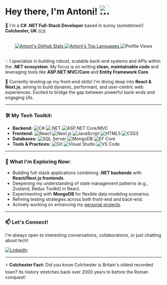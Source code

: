 # Hey there, I'm Antoni! <img src="https://media.giphy.com/media/hvRJCLFzcasrR4ia7z/giphy.gif" width="30px" alt="Waving Hand">

🚀 I'm a **C# .NET Full-Stack Developer** based in sunny (sometimes!) **Colchester, UK** 🇬🇧

 </br>
<div align="center">
  <a href="https://github.com/AntoniDev97">
    <img alt="Antoni's GitHub Stats" src="https://github-readme-stats.vercel.app/api?username=AntoniDev97&show_icons=true&theme=radical&hide_border=true&include_all_commits=true&count_private=true" />
    </a>
  <a href="https://github.com/AntoniDev97">
    <img alt="Antoni's Top Languages" src="https://github-readme-stats.vercel.app/api/top-langs/?username=AntoniDev97&theme=radical&hide_border=true&layout=compact&langs_count=6&cache_seconds=7200" />
    </a>
  <img src="https://komarev.com/ghpvc/?username=AntoniDev97&color=blueviolet&style=flat-square" alt="Profile Views" />
  </div>
  </br>

💡 I specialize in building robust, scalable back-end systems and APIs within the **.NET ecosystem**. My focus is on writing **clean, maintainable code** and leveraging tools like **ASP.NET MVC/Core** and **Entity Framework Core**.

🌱 Currently leveling up my front-end skills! I'm diving deep into **React & Next.js**, aiming to build dynamic, performant, and user-centric web experiences. Excited to bridge the gap between powerful back-ends and engaging UIs.

---

### 🛠️ My Tech Toolkit:

* **Backend:**
    <img src="https://img.shields.io/badge/-C%23-239120?style=flat-square&logo=c-sharp&logoColor=white" alt="C#"/>
    <img src="https://img.shields.io/badge/.NET-512BD4?style=flat-square&logo=dotnet&logoColor=white" alt=".NET"/>
    <img src="https://img.shields.io/badge/ASP.NET-512BD4?style=flat-square&logo=dotnet&logoColor=white" alt="ASP.NET Core/MVC"/>
* **Frontend:**
    <img src="https://img.shields.io/badge/React-61DAFB?style=flat-square&logo=react&logoColor=black" alt="React"/>
    <img src="https://img.shields.io/badge/Next.js-000000?style=flat-square&logo=nextdotjs&logoColor=white" alt="Next.js"/>
    <img src="https://img.shields.io/badge/JavaScript-F7DF1E?style=flat-square&logo=javascript&logoColor=black" alt="JavaScript"/>
    <img src="https://img.shields.io/badge/HTML5-E34F26?style=flat-square&logo=html5&logoColor=white" alt="HTML5"/>
    <img src="https://img.shields.io/badge/CSS3-1572B6?style=flat-square&logo=css3&logoColor=white" alt="CSS3"/>
* **Databases:**
    <img src="https://img.shields.io/badge/SQL%20Server-CC2927?style=flat-square&logo=microsoft-sql-server&logoColor=white" alt="SQL Server"/>
    <img src="https://img.shields.io/badge/MongoDB-47A248?style=flat-square&logo=mongodb&logoColor=white" alt="MongoDB"/>
    <img src="https://img.shields.io/badge/Entity%20Framework-512BD4?style=flat-square&logo=dotnet&logoColor=white" alt="EF Core"/>
* **Tools & Practices:**
    <img src="https://img.shields.io/badge/Git-F05032?style=flat-square&logo=git&logoColor=white" alt="Git"/>
    <img src="https://img.shields.io/badge/Visual%20Studio-5C2D91?style=flat-square&logo=visual-studio&logoColor=white" alt="Visual Studio"/>
    <img src="https://img.shields.io/badge/VS%20Code-007ACC?style=flat-square&logo=visual-studio-code&logoColor=white" alt="VS Code"/>

---

### 🌱 What I'm Exploring Now:

* Building full-stack applications combining **.NET backends** with **React/Next.js frontends**.
* Deepening my understanding of state management patterns (e.g., Zustand, Redux Toolkit) in React.
* Experimenting with **MongoDB** for flexible data modeling scenarios.
* Refining testing strategies across both front-end and back-end.
* Actively working on enhancing my [personal projects](https://github.com/AntoniDev97?tab=repositories).

---

### 📫 Let's Connect!

I'm always open to interesting conversations, collaborations, or just chatting about tech!

<p>
  <a href="https://uk.linkedin.com/in/antoni-christodoulou-582110177" target="_blank" rel="noopener noreferrer">
    <img src="https://img.shields.io/badge/LinkedIn-0A66C2?style=flat-square&logo=linkedin&logoColor=white" alt="LinkedIn"/>
  </a>
</p>

---

⚡ **Colchester Fact:** Did you know Colchester is Britain's oldest recorded town? Its history stretches back over 2000 years to before the Roman conquest!
